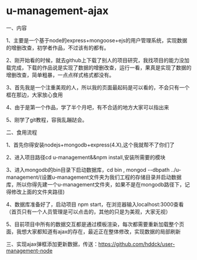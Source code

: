 # u-management-ajax

一、内容

1、主要是一个基于node的express+mongoose+ejs的用户管理系统，实现数据的增删改查，初学者作品，不过该有的都有。

2、刚开始看的时候，就去github上下载了别人的项目研究，我找项目的能力没加载完成，下载的作品说是实现了数据的增删改查，运行一看，果真是实现了数据的增删改查，简单粗暴，一点点样式格式都没有。

3、首先我是一个注重美观的人，所以我的页面最起码是可以看的，不会只有一个框在那边，大家放心食用

4、由于是第一个作品，学了半个月吧，有不合适的地方大家可以指出来

5、刚学了git教程，容我乱蹦跶会。

二、食用流程

1、首先你得安装nodejs+mongodb+express(4.X),这个我就帮不了你们了

2、进入项目路径cd u-management&&npm install,安装所需要的模块

3、进入mongodb的bin目录下启动数据库，cd bin , mongod --dbpath ../u-management/(设置u-management文件夹为我们工程的存储目录并启动数据库，所以你得先建一个u-management文件夹，如果不是在mongodb路径下，记得修改上面的文件夹路径)

4、数据库准备好了，启动项目 npm start，在浏览器输入localhost:3000查看（首页只有一个人员管理是可以点击的，其他的只是为美观，大家无视）

5、目前项目中所有的数据交互都是通过模板渲染，每次都需要重新加载整个页面，我想大家都知道有ajax的存在，最近正在整体修改，实现数据的局部刷新

三、实现ajax弹框添加更新数据，传送：https://github.com/hddck/user-management-node
